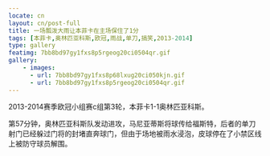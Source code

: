 ```yaml
---
locate: cn
layout: cn/post-full
title: 一场瓢泼大雨让本菲卡在主场保住了1分
tags: [本菲卡,奥林匹亚科斯,欧冠,雨战,单刀,搞笑,2013-2014]
type: gallery
featimg: 7bb8bd97gy1fxs8p5rgeog20ci0504qr.gif
gallery:
    - images:
      - url: 7bb8bd97gy1fxs8p68lxug20ci050kjn.gif
      - url: 7bb8bd97gy1fxs8p5rgeog20ci0504qr.gif
---
```


2013-2014赛季欧冠小组赛c组第3轮，本菲卡1-1奥林匹亚科斯。

第57分钟，奥林匹亚科斯队发动进攻，马尼亚蒂斯将球传给福斯特，后者的单刀射门已经躲过门将的封堵直奔球门，但由于场地被雨水浸泡，皮球停在了小禁区线上被防守球员解围。